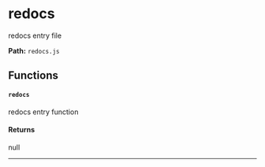 # redocs
redocs entry file

**Path:** `redocs.js` 

## Functions
#### `redocs`
redocs entry function


#### Returns
null

------ 
